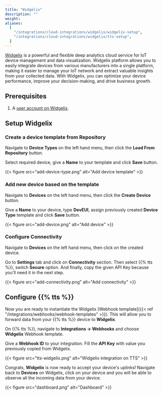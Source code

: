 ```yaml
---
title: "Widgelix"
description: ""
weight:
aliases:
  [
    "/integrations/cloud-integrations/widgelix/widgelix-setup",
    "/integrations/cloud-integrations/widgelix/tts-setup",
  ]
---
```


[Widgelix](https://app.widgelix.com/) is a powerful and flexible deep analytics cloud service for IoT device management and data visualization. Widgelix platform allows you to easily integrate devices from various manufacturers into a single platform, making it easier to manage your IoT network and extract valuable insights from your collected data. With Widgelix, you can optimize your device performance, improve your decision-making, and drive business growth.

<!--more-->

## Prerequisites

1. A [user account on Widgelix](https://app.widgelix.com/auth/register).

## Setup Widgelix

### Create a device template from Repository

Navigate to **Device Types** on the left hand menu, then click the **Load From Repository** button.

Select required device, give a **Name** to your template and click **Save** button.

{{< figure src="add-device-type.png" alt="Add device template" >}}

### Add new device based on the template

Navigate to **Devices** on the left hand menu, then click the **Create Device** button.

Give a **Name** to your device, type **DevEUI**, assign previously created **Device Type** template and click **Save** button.

{{< figure src="add-device.png" alt="Add device" >}}

### Configure Connectivity

Navigate to **Devices** on the left hand menu, then click on the created device.

Go to **Settings** tab and click on **Connectivity** section. Then select {{% tts %}}, switch **Secure** option. And finally, copy the given API Key because you'll need it in the next step.

{{< figure src="add-connectivity.png" alt="Add connectivity" >}}

## Configure {{% tts %}}

Now you are ready to instantiate the Widgelix [Webhook template]({{< ref "/integrations/webhooks/webhook-templates" >}}). This will allow you to forward data from your {{% tts %}} device to **Widgelix**.

On {{% tts %}}, navigate to **Integrations &#8594; Webhooks** and choose **Widgelix** Webhook template.

Give a **Webhook ID** to your integration. Fill the **API Key** with value you previously copied from Widgelix.

{{< figure src="tts-widgelix.png" alt="Widgelix integration on TTS" >}}

Congrats, **Widgelix** is now ready to accept your device's uplinks! Navigate back to **Devices** on Widgelix, click on your device and you will be able to observe all the incoming data from your device.

{{< figure src="dashboard.png" alt="Dashboard" >}}
